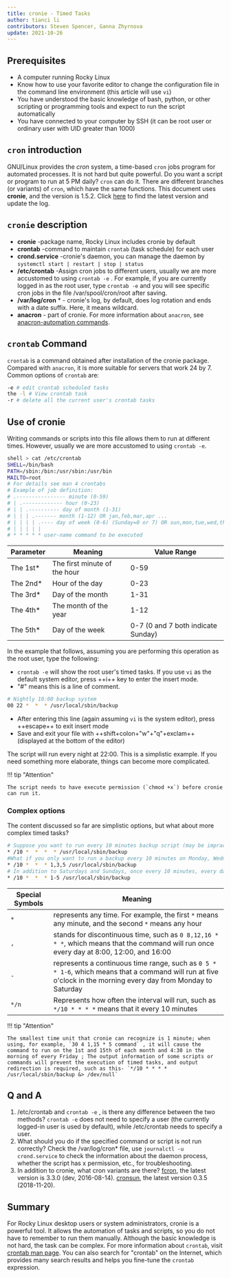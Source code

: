 ```yaml
---
title: cronie - Timed Tasks
author: tianci li
contributors: Steven Spencer, Ganna Zhyrnova
update: 2021-10-26
---
```


## Prerequisites

* A computer running Rocky Linux
* Know how to use your favorite editor to change the configuration file in the command line environment (this article will use `vi`)
* You have understood the basic knowledge of bash, python, or other scripting or programming tools and expect to run the script automatically
* You have connected to your computer by SSH (it can be root user or ordinary user with UID greater than 1000)

## `cron` introduction

GNU/Linux provides the *cron* system, a time-based `cron` jobs program for automated processes. It is not hard but quite powerful. Do you want a script or program to run at 5 PM daily? `cron` can do it. There are different branches (or variants) of `cron`, which have the same functions. This document uses **cronie**, and the version is 1.5.2. Click [here](https://github.com/cronie-crond/cronie) to find the latest version and update the log.

## `cronie` description

* **cronie** -package name, Rocky Linux includes cronie by default
* **crontab** -command to maintain `crontab` (task schedule) for each user
* **crond.service** -cronie's daemon, you can manage the daemon by `systemctl start | restart | stop | status`
* **/etc/crontab** -Assign cron jobs to different users, usually we are more accustomed to using `crontab -e` . For example, if you are currently logged in as the root user, type `crontab -e` and you will see specific cron jobs in the file /var/spool/cron/root after saving.
* **/var/log/cron** \*  - cronie's log, by default, does log rotation and ends with a date suffix. Here, it means wildcard.
* **anacron** - part of cronie. For more information about `anacron`, see [anacron-automation commands](anacron.md).

## `crontab` Command

`crontab` is a command obtained after installation of the cronie package. Compared with `anacron`, it is more suitable for servers that work 24 by 7. Common options of `crontab` are:

```bash
-e # edit crontab scheduled tasks
the -l # View crontab task
-r # delete all the current user's crontab tasks
```

## Use of cronie

Writing commands or scripts into this file allows them to run at different times. However, usually we are more accustomed to using `crontab -e`.

```bash
shell > cat /etc/crontab
SHELL=/bin/bash
PATH=/sbin:/bin:/usr/sbin:/usr/bin
MAILTO=root
# For details see man 4 crontabs
# Example of job definition:
# .---------------- minute (0-59)
# | .------------- hour (0-23)
# | | .---------- day of month (1-31)
# | | | .------- month (1-12) OR jan,feb,mar,apr ...
# | | | | .---- day of week (0-6) (Sunday=0 or 7) OR sun,mon,tue,wed,thu,fri,sat
# | | | | |
# * * * * * user-name command to be executed
```

|Parameter|Meaning|Value Range|
|---|---|---|
|The 1st\*|The first minute of the hour|0-59|
|The 2nd\*|Hour of the day|0-23|
|The 3rd\*|Day of the month|1-31|
|The 4th\*|The month of the year|1-12|
|The 5th\*|Day of the week|0-7 (0 and 7 both indicate Sunday)|

In the example that follows, assuming you are performing this operation as the root user, type the following:

* `crontab -e` will show the root user's timed tasks. If you use `vi` as the default system editor, press ++i++ key to enter the insert mode.
* "#" means this is a line of comment.

```bash
# Nightly 10:00 backup system
00 22 *  *  * /usr/local/sbin/backup
```

* After entering this line (again assuming `vi` is the system editor), press ++escape++ to exit insert mode
* Save and exit your file with ++shift+colon+"w"+"q"+exclam++ (displayed at the bottom of the editor)

The script will run every night at 22:00. This is a simplistic example. If you need something more elaborate, things can become more complicated.

!!! tip "Attention"

    The script needs to have execute permission (`chmod +x`) before cronie can run it.

### Complex options

The content discussed so far are simplistic options, but what about more complex timed tasks?

```bash
# Suppose you want to run every 10 minutes backup script (may be impractical, however, it is only an example!) Throughout the day. To this end, the following will be written:
* /10 *  *  *  * /usr/local/sbin/backup
#What if you only want to run a backup every 10 minutes on Monday, Wednesday, and Friday? :
* /10 *  *  * 1,3,5 /usr/local/sbin/backup
# In addition to Saturdays and Sundays, once every 10 minutes, every day, how to back up?
* /10 *  *  * 1-5 /usr/local/sbin/backup
```

|Special Symbols|Meaning|
|---|---|
|`*`  | represents any time. For example, the first `*` means any minute, and the second `*` means any hour |
|`,`  | stands for discontinuous time, such as `0 8,12,16 * * *`, which means that the command will run once every day at 8:00, 12:00, and 16:00 |
|`-`  | represents a continuous time range, such as `0 5 * * 1-6`, which means that a command will run at five o'clock in the morning every day from Monday to Saturday |
|`*/n`| Represents how often the interval will run, such as `*/10 * * * *` means that it  every 10 minutes |

!!! tip "Attention"

    The smallest time unit that cronie can recognize is 1 minute; when using, for example, `30 4 1,15 * 5 command` , it will cause the command to run on the 1st and 15th of each month and 4:30 in the morning of every Friday ; The output information of some scripts or commands will prevent the execution of timed tasks, and output redirection is required, such as this- `*/10 * * * * /usr/local/sbin/backup &> /dev/null`

## Q and A

1. /etc/crontab and `crontab -e` , is there any difference between the two methods?
 `crontab -e` does not need to specify a user (the currently logged-in user is used by default), while /etc/crontab needs to specify a user.
2. What should you do if the specified command or script is not run correctly?
Check the /var/log/cron* file, use `journalctl -u crond.service` to check the information about the daemon process, whether the script has x permission, etc., for troubleshooting.
3. In addition to cronie, what cron variants are there?
[fcron](http://fcron.free.fr/), the latest version is 3.3.0 (dev, 2016-08-14).
[cronsun](https://github.com/shunfei/cronsun), the latest version 0.3.5 (2018-11-20).

## Summary

For Rocky Linux desktop users or system administrators, cronie is a powerful tool. It allows the automation of tasks and scripts, so you do not have to remember to run them manually. Although the basic knowledge is not hard, the task can be complex. For more information about `crontab`, visit [crontab man page](https://man7.org/linux/man-pages/man5/crontab.5.html). You can also search for "crontab" on the Internet, which provides many search results and helps you fine-tune the `crontab` expression.
